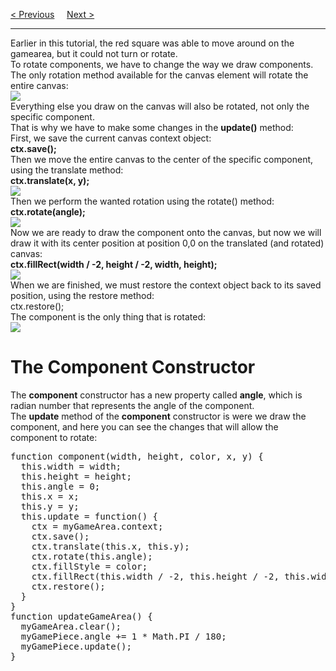 <a href="/HTML/Graphics/Game/Bouncing.md">&lt; Previous</a>
&nbsp;&nbsp;&nbsp;
<a href="/HTML/Graphics/Game/Movement.md">Next &gt;</a>
<hr>
Earlier in this tutorial, the red square was able to move around on the gamearea, but it could not turn or rotate.
<br>
To rotate components, we have to change the way we draw components.
<br>
The only rotation method available for the canvas element will rotate the entire canvas:
<br>
<img src="https://i.imgur.com/BS3lX6B.png">
<br>
Everything else you draw on the canvas will also be rotated, not only the specific component.
<br>
That is why we have to make some changes in the <b>update()</b> method:
<br>
First, we save the current canvas context object:
<br>
<b>ctx.save();</b>
<br>
Then we move the entire canvas to the center of the specific component, using the translate method:
<br>
<b>ctx.translate(x, y);</b>
<br>
<img src="https://i.imgur.com/4UD70yW.png">
<br>
Then we perform the wanted rotation using the rotate() method:
<br>
<b>ctx.rotate(angle);</b>
<br>
<img src="https://i.imgur.com/NKKo6lU.png">
<br>
Now we are ready to draw the component onto the canvas, but now we will draw it with its center position at position 0,0 on the translated (and rotated) canvas:
<br>
<b>ctx.fillRect(width / -2, height / -2, width, height);</b>
<br>
<img src="https://i.imgur.com/T9PFBc7.png">
<br>
When we are finished, we must restore the context object back to its saved position, using the restore method:
<br>
ctx.restore();
<br>
The component is the only thing that is rotated:
<br>
<img src="https://i.imgur.com/NWP0DHb.png">
<h1>The Component Constructor</h1>
The <b>component</b> constructor has a new property called <b>angle</b>, which is radian number that represents the angle of the component.
<br>
The <b>update</b> method of the <b>component</b> constructor is were we draw the component, and here you can see the changes that will allow the component to rotate:
<pre>
function component(width, height, color, x, y) {
  this.width = width;
  this.height = height;
  this.angle = 0;
  this.x = x;
  this.y = y;
  this.update = function() {
    ctx = myGameArea.context;
    ctx.save();
    ctx.translate(this.x, this.y);
    ctx.rotate(this.angle);
    ctx.fillStyle = color;
    ctx.fillRect(this.width / -2, this.height / -2, this.width, this.height);
    ctx.restore();
  }
}
function updateGameArea() {
  myGameArea.clear();
  myGamePiece.angle += 1 * Math.PI / 180;
  myGamePiece.update();
}
</pre>
